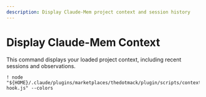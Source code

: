```yaml
---
description: Display Claude-Mem project context and session history
---
```


# Display Claude-Mem Context

This command displays your loaded project context, including recent sessions and observations.

```
! node "${HOME}/.claude/plugins/marketplaces/thedotmack/plugin/scripts/context-hook.js" --colors
```

